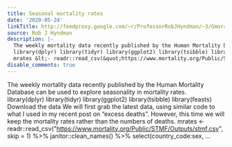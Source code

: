```yaml
---
title: Seasonal mortality rates
date: '2020-05-24'
linkTitle: http://feedproxy.google.com/~r/ProfessorRobJHyndman/~3/GmoraFCtzKI/
source: Rob J Hyndman
description: |-
  The weekly mortality data recently published by the Human Mortality Database can be used to explore seasonality in mortality rates.
  library(dplyr) library(tidyr) library(ggplot2) library(tsibble) library(feasts) Download the data We will first grab the latest data, using similar code to what I used in my recent post on “excess deaths”. However, this time we will keep the mortality rates rather than the numbers of deaths.
  mrates &lt;- readr::read_csv(&quot;https://www.mortality.org/Public/STMF/Outputs/stmf.csv&quot;, skip = 1) %&gt;% janitor::clean_names() %&gt;% select(country_code:sex, ...
disable_comments: true
---
```

The weekly mortality data recently published by the Human Mortality Database can be used to explore seasonality in mortality rates.
library(dplyr) library(tidyr) library(ggplot2) library(tsibble) library(feasts) Download the data We will first grab the latest data, using similar code to what I used in my recent post on “excess deaths”. However, this time we will keep the mortality rates rather than the numbers of deaths.
mrates &lt;- readr::read_csv(&quot;https://www.mortality.org/Public/STMF/Outputs/stmf.csv&quot;, skip = 1) %&gt;% janitor::clean_names() %&gt;% select(country_code:sex, ...